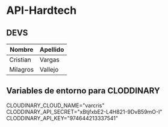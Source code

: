 # API-Hardtech

## DEVS

| Nombre   | Apellido |
| -------- | -------- |
| Cristian | Vargas   |
| Milagros | Vallejo  |

## Variables de entorno para CLODDINARY

CLOUDINARY_CLOUD_NAME="varcris" 
CLODDINARY_API_SECRET="xBtjfxbE2-L4H821-9DvB59mO-I"
CLODDINARY_API_KEY="974644213337541"
